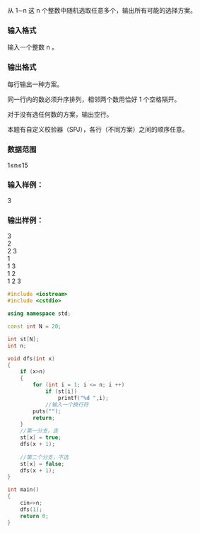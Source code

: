 从 1∼n
 这 n
 个整数中随机选取任意多个，输出所有可能的选择方案。

### 输入格式
输入一个整数 n
。

### 输出格式
每行输出一种方案。

同一行内的数必须升序排列，相邻两个数用恰好 1
 个空格隔开。

对于没有选任何数的方案，输出空行。

本题有自定义校验器（SPJ），各行（不同方案）之间的顺序任意。

### 数据范围
1≤n≤15
### 输入样例：
3
### 输出样例：
  
3  
2  
2 3  
1  
1 3  
1 2  
1 2 3  

```c++
#include <iostream>
#include <cstdio>

using namespace std;

const int N = 20;

int st[N];
int n;

void dfs(int x)
{
    if (x>n)
    {
        for (int i = 1; i <= n; i ++)
            if (st[i])
                printf("%d ",i);
            //输入一个换行符
        puts("");
        return;
    }    
    //第一分支，选
    st[x] = true;
    dfs(x + 1);
    
    //第二个分支，不选
    st[x] = false;
    dfs(x + 1);
}

int main()
{
    cin>>n;
    dfs(1);
    return 0;
}
```
